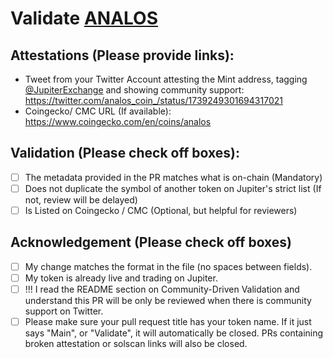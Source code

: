 # Validate [ANALOS](https://solscan.io/token/7iT1GRYYhEop2nV1dyCwK2MGyLmPHq47WhPGSwiqcUg5)

## Attestations (Please provide links):
- Tweet from your Twitter Account attesting the Mint address, tagging [@JupiterExchange](https://twitter.com/jupiterexchange) and showing community support: https://twitter.com/analos_coin_/status/1739249301694317021
- Coingecko/ CMC URL (If available): https://www.coingecko.com/en/coins/analos

## Validation (Please check off boxes):
- [ ] The metadata provided in the PR matches what is on-chain (Mandatory)
- [ ] Does not duplicate the symbol of another token on Jupiter's strict list (If not, review will be delayed)
- [ ] Is Listed on Coingecko / CMC (Optional, but helpful for reviewers)  

## Acknowledgement (Please check off boxes)
- [ ] My change matches the format in the file (no spaces between fields).
- [ ] My token is already live and trading on Jupiter.
- [ ] !!! I read the README section on Community-Driven Validation and understand this PR will be only be reviewed when there is community support on Twitter.
- [ ] Please make sure your pull request title has your token name. If it just says "Main", or "Validate", it will automatically be closed. PRs containing broken attestation or solscan links will also be closed.
